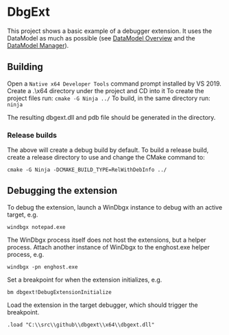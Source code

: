 # DbgExt
This project shows a basic example of a debugger extension. It uses the DataModel
as much as possible (see [DataModel Overview] and the [DataModel Manager]).

## Building

Open a `Native x64 Developer Tools` command prompt installed by VS 2019.
Create a .\x64 directory under the project and CD into it
To create the project files run: `cmake -G Ninja ../`
To build, in the same directory run: `ninja`

The resulting dbgext.dll and pdb file should be generated in the directory.

### Release builds

The above will create a debug build by default. To build a release build, create
a release directory to use and change the CMake command to:

`cmake -G Ninja -DCMAKE_BUILD_TYPE=RelWithDebInfo ../`

## Debugging the extension

To debug the extension, launch a WinDbgx instance to debug with an active target, e.g.

`windbgx notepad.exe`

The WinDbgx process itself does not host the extensions, but a helper process.
Attach another instance of WinDbgx to the enghost.exe helper process, e.g.

`windbgx -pn enghost.exe`

Set a breakpoint for when the extension initializes, e.g.

`bm dbgext!DebugExtensionInitialize`

Load the extension in the target debugger, which should trigger the breakpoint.

`.load "C:\\src\\github\\dbgext\\x64\\dbgext.dll"`

[DataModel Overview]: https://github.com/Microsoft/WinDbg-Libraries/tree/master/DbgModelCppLib
[DataModel Manager]: https://docs.microsoft.com/en-us/windows-hardware/drivers/debugger/data-model-cpp-objects#-the-data-model-manager
